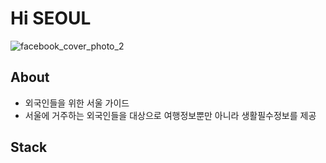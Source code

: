 # Hi SEOUL
![facebook_cover_photo_2](https://user-images.githubusercontent.com/68933325/195322911-092d7d2b-a2f8-44df-a580-50fac0543bfa.png)
## About
- 외국인들을 위한 서울 가이드
- 서울에 거주하는 외국인들을 대상으로 여행정보뿐만 아니라 생활필수정보를 제공

## Stack

